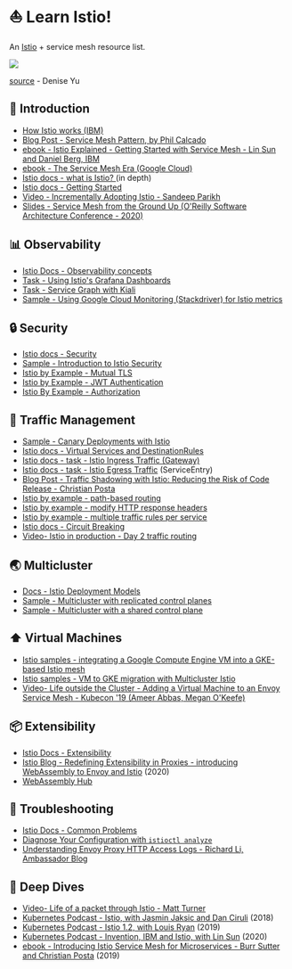 # ⛵️ Learn Istio!

An [Istio](https://istio.io) + service mesh resource list.

![](https://pbs.twimg.com/media/DlNQYQ9WsAEHc-n?format=jpg&name=medium)

[source](https://twitter.com/deniseyu21/status/1032258052114841600/photo/1) - Denise Yu


## 🥳 Introduction

- [How Istio works (IBM)](https://www.ibm.com/cloud/learn/istio)
- [Blog Post - Service Mesh Pattern, by Phil Calcado](https://philcalcado.com/2017/08/03/pattern_service_mesh.html)
- [ebook - Istio Explained - Getting Started with Service Mesh - Lin Sun and Daniel Berg, IBM](https://www.ibm.com/account/reg/us-en/signup?formid=urx-42654)
- [ebook - The Service Mesh Era (Google Cloud)](https://services.google.com/fh/files/misc/the_service_mesh_era_architecting_securing_and_managing_microservices_with_istio_white_paper.pdf)
- [Istio docs - what is Istio? ](https://istio.io/docs/concepts/what-is-istio/ ) (in depth)
- [Istio docs - Getting Started](https://istio.io/docs/setup/getting-started/)
- [Video - Incrementally Adopting Istio - Sandeep Parikh](https://www.youtube.com/watch?v=0cgTHQFXYPQ)
- [Slides - Service Mesh from the Ground Up (O'Reilly Software Architecture Conference - 2020)](http://bit.ly/istio-sacon)


## 📊 Observability

- [Istio Docs - Observability concepts](https://istio.io/docs/concepts/observability/)
- [Task - Using Istio's Grafana Dashboards](https://istio.io/docs/tasks/telemetry/metrics/using-istio-dashboard/)
- [Task - Service Graph with Kiali ](https://istio.io/docs/tasks/telemetry/kiali/)
- [Sample - Using Google Cloud Monitoring (Stackdriver) for Istio metrics ](https://github.com/GoogleCloudPlatform/istio-samples/tree/master/istio-stackdriver)


## 🔒 Security

- [Istio docs - Security ](https://istio.io/docs/concepts/security/)
- [Sample - Introduction to Istio Security ](https://github.com/GoogleCloudPlatform/istio-samples/tree/master/security-intro)
- [Istio by Example - Mutual TLS](istiobyexample.dev/mtls)
- [Istio by Example - JWT Authentication](istiobyexample.dev/jwt)
- [Istio By Example - Authorization](https://istiobyexample.dev/authorization/)


## 🚦 Traffic Management

- [Sample - Canary Deployments with Istio](https://github.com/GoogleCloudPlatform/istio-samples/tree/master/istio-canary-gke)
- [Istio docs - Virtual Services and DestinationRules ](https://istio.io/docs/concepts/traffic-management/#rule-configuration)
- [Istio docs - task - Istio Ingress Traffic (Gateway)  ](https://istio.io/docs/tasks/traffic-management/ingress/)
- [Istio docs - task - Istio Egress Traffic](https://istio.io/docs/tasks/traffic-management/egress/) (ServiceEntry)
- [Blog Post - Traffic Shadowing with Istio: Reducing the Risk of Code Release - Christian Posta](https://blog.christianposta.com/microservices/traffic-shadowing-with-istio-reduce-the-risk-of-code-release/)
- [Istio by example - path-based routing](https://istiobyexample.dev/path-based-routing/)
- [Istio by example - modify HTTP response headers](https://istiobyexample.dev/response-headers/)
- [Istio by example - multiple traffic rules per service](https://istiobyexample.dev/multiple-traffic-rules/)
- [Istio docs - Circuit Breaking](https://istio.io/docs/tasks/traffic-management/circuit-breaking/)
- [Video- Istio in production - Day 2 traffic routing](https://www.youtube.com/watch?v=7cINRP0BFY8)

## 🌏 Multicluster

- [Docs - Istio Deployment Models](https://istio.io/docs/ops/deployment/deployment-models/)
- [Sample - Multicluster with replicated control planes](https://github.com/GoogleCloudPlatform/istio-samples/tree/master/multicluster-gke/dual-control-plane)
- [Sample - Multicluster with a shared control plane ](https://github.com/GoogleCloudPlatform/istio-samples/tree/master/multicluster-gke/single-control-plane)


## ⬆️ Virtual Machines

- [Istio samples - integrating a Google Compute Engine VM into a GKE-based Istio mesh](https://github.com/GoogleCloudPlatform/istio-samples/tree/master/mesh-expansion-gce)
- [Istio samples - VM to GKE migration with Multicluster Istio](https://github.com/GoogleCloudPlatform/istio-samples/tree/master/multicluster-gke/vm-migration)
- [Video- Life outside the Cluster - Adding a Virtual Machine to an Envoy Service Mesh - Kubecon '19 (Ameer Abbas, Megan O'Keefe)](https://www.youtube.com/watch?v=0B8maYcjq_c)

## 📦 Extensibility

- [Istio Docs - Extensibility](https://istio.io/docs/concepts/wasm/)
- [Istio Blog - Redefining Extensibility in Proxies - introducing WebAssembly to Envoy and Istio](https://istio.io/blog/2020/wasm-announce/) (2020)
- [WebAssembly Hub](https://webassemblyhub.io/)


## 🔎 Troubleshooting

- [Istio Docs - Common Problems](https://istio.io/docs/ops/common-problems/)
- [Diagnose Your Configuration with `istioctl analyze`](https://istio.io/docs/ops/diagnostic-tools/istioctl-analyze/)
- [Understanding Envoy Proxy HTTP Access Logs - Richard Li, Ambassador Blog](https://blog.getambassador.io/understanding-envoy-proxy-and-ambassador-http-access-logs-fee7802a2ec5)

## 🌊 Deep Dives

- [Video- Life of a packet through Istio - Matt Turner ](https://www.youtube.com/watch?v=cB611FtjHcQ)
- [Kubernetes Podcast - Istio, with Jasmin Jaksic and Dan Ciruli](https://kubernetespodcast.com/episode/015-istio/) (2018)
- [Kubernetes Podcast - Istio 1.2, with Louis Ryan](https://kubernetespodcast.com/episode/058-istio-1.2/) (2019)
- [Kubernetes Podcast - Invention, IBM and Istio, with Lin Sun](https://kubernetespodcast.com/episode/086-invention-ibm-istio/) (2020)
- [ebook - Introducing Istio Service Mesh for Microservices - Burr Sutter and Christian Posta](https://developers.redhat.com/books/introducing-istio-service-mesh-microservices/) (2019)